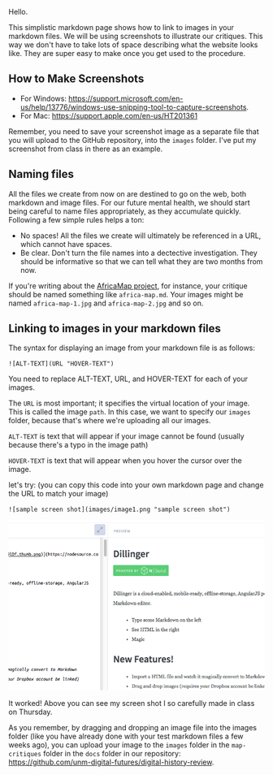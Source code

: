 Hello.

This simplistic markdown page shows how to link to images in your markdown files. We will be using screenshots to illustrate our critiques. This way we don't have to take lots of space describing what the website looks like. They are super easy to make once you get used to the procedure.

## How to Make Screenshots
- For Windows: <https://support.microsoft.com/en-us/help/13776/windows-use-snipping-tool-to-capture-screenshots>.
- For Mac: <https://support.apple.com/en-us/HT201361>

Remember, you need to save your screenshot image as a separate file that you will upload to the GitHub repository, into the `images` folder. I've put my screenshot from class in there as an example.


## Naming files
All the files we create from now on are destined to go on the web, both markdown and image files. For our future mental health, we should start being careful to name files appropriately, as they accumulate quickly. Following a few simple rules helps a ton:
- No spaces! All the files we create will ultimately be referenced in a URL, which cannot have spaces.
- Be clear. Don't turn the file names into a dectective investigation. They should be informative so that we can tell what they are two months from now.

If you're writing about the [AfricaMap project](http://worldmap.harvard.edu/africamap/), for instance, your critique should be named something like `africa-map.md`. Your images might be named `africa-map-1.jpg` and `africa-map-2.jpg` and so on.

## Linking to images in your markdown files
The syntax for displaying an image from your markdown file is as follows:
```
![ALT-TEXT](URL "HOVER-TEXT")
```
You need to replace ALT-TEXT, URL, and HOVER-TEXT for each of your images.

The `URL` is most important; it specifies the virtual location of your image. This is called the image `path`. In this case, we want to specify our `images` folder, because that's where we're uploading all our images.

`ALT-TEXT` is text that will appear if your image cannot be found (usually because there's a typo in the image path) 

`HOVER-TEXT` is text that will appear when you hover the cursor over the image. 

let's try: (you can copy this code into your own markdown page and change the URL to match your image)
```
![sample screen shot](images/image1.png "sample screen shot")
```

![sample screen shot](images/image1.png "sample screen shot")

It worked! Above you can see my screen shot I so carefully made in class on Thursday.

As you remember, by dragging and dropping an image file into the images folder (like you have already done with your test markdown files a few weeks ago), you can upload your image to the `images` folder in the `map-critiques` folder in the `docs` folder in our repository: <https://github.com/unm-digital-futures/digital-history-review>.

